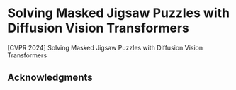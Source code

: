 # Solving Masked Jigsaw Puzzles with Diffusion Vision Transformers
[CVPR 2024] Solving Masked Jigsaw Puzzles with Diffusion Vision Transformers

## Acknowledgments

